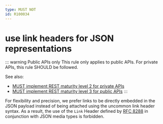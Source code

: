 ```yaml
---
type: MUST NOT
id: R100034
---
```


# use link headers for JSON representations

::: warning Public APIs only
This rule only applies to public APIs. For private APIs, this rule SHOULD be followed.

See also:
* [MUST implement REST maturity level 2 for private APIs](../050_hypermedia/1010_must-implement-rest-maturity-level-2-for-private-apis.md) 
* [MUST implement REST maturity level 3 for public APIs](../050_hypermedia/1020_must-implement-rest-maturity-level-3-for-public-apis.md)
:::

For flexibility and precision, we prefer links to be directly embedded in the JSON payload instead of being attached 
using the uncommon link header syntax. As a result, the use of the `Link` Header defined by 
[RFC 8288](https://tools.ietf.org/html/rfc8288#section-3) in conjunction with JSON media types is forbidden.